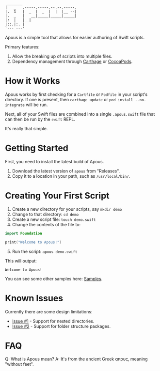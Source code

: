      _______
    |   _   .-----.-----.--.--.-----.
    |.  1   |  _  |  _  |  |  |__ --|
    |.  _   |   __|_____|_____|_____|
    |:  |   |__|
    |::.|:. |
    `--- ---'

Apous is a simple tool that allows for easier authoring of Swift scripts.

Primary features:

  1. Allow the breaking up of scripts into multiple files.
  2. Dependency management through [Carthage](https://github.com/Carthage/Carthage) or [CocoaPods](https://github.com/CocoaPods/CocoaPods/).

# How it Works

Apous works by first checking for a `Cartfile` or `Podfile` in your script's directory. If one is
present, then `carthage update` or `pod install --no-integrate` will be run. 

Next, all of your Swift files are combined into a single `.apous.swift` file that can
then be run by the `swift` REPL.

It's really that simple.

# Getting Started

First, you need to install the latest build of Apous.

1. Download the latest version of `apous` from "Releases".
2. Copy it to a location in your path, such as `/usr/local/bin/`.

# Creating Your First Script

1. Create a new directory for your scripts, say `mkdir demo`
2. Change to that directory: `cd demo`
3. Create a new script file: `touch demo.swift`
4. Change the contents of the file to:

```swift
import Foundation

print("Welcome to Apous!")
```

5. Run the script: `apous demo.swift`

This will output: 

    Welcome to Apous!

You can see some other samples here: [Samples](https://github.com/owensd/apous/tree/master/samples).


# Known Issues

Currently there are some design limitations:

  * [Issue #1](https://github.com/owensd/apous/issues/1) - Support for nested directories.  
  * [Issue #2](https://github.com/owensd/apous/issues/2) - Support for folder structure packages.

# FAQ

Q: What is Apous mean?
A: It's from the ancient Greek απους, meaning "without feet".
